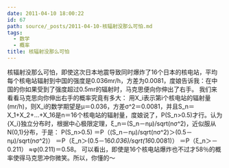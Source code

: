 ```yaml
---
date: 2011-04-10 18:00:22
id: 67
path: source/_posts/2011-04-10-核辐射没那么可怕.md
tags:
  - 数学
  - 概率
title: 核辐射没那么可怕
---
```


核辐射没那么可怕，即使这次日本地震导致同时爆炸了16个日本的核电站，平均每个核电站辐射到中国的强度是0.036mr/h，方差为0.0081，度娘告诉我：在中国的你如果受到了强度超过0.5mr的辐射时，马克思便向你伸出了右手。
我们来看看马克思向你伸出右手的概率究竟有多大：
用X_i表示第i个核电站的辐射量(mr/h)，则X_i的数学期望是μ＝0.036，方差σ^2＝0.0081，并且S_n＝X_1+X_2+…+X_16是n＝16个核电站的辐射量，度娘说了，P(S_n>0.5)才行。认为{X_i}独立分布时，根据中心极限定理，ξ_n＝(S_n－nμ)/sqrt(nσ^2)，近似服从N(0,1)分布，于是：
P(S_n>0.5)
＝P（(S_n－nμ)/sqrt(nσ^2)＞(0.5－nμ)/sqrt(nσ^2)）
＝P（ξ_n＞(0.5－16*0.036)/sqrt(16*0.0081)）
＝P（ξ_n＞－0.211）
≈φ(0.211)＝0.58。
可以看出，即使是16个核电站爆炸也不过才58％的概率使得马克思冲你微笑。所以，你懂的～